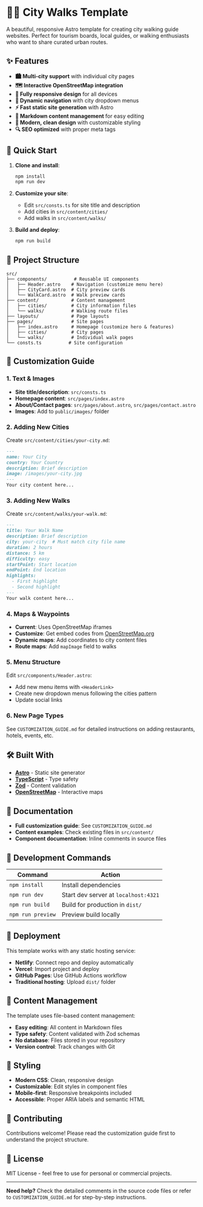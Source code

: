 # 🚶‍♀️ City Walks Template

A beautiful, responsive Astro template for creating city walking guide websites. Perfect for tourism boards, local guides, or walking enthusiasts who want to share curated urban routes.

## ✨ Features

- **🏙️ Multi-city support** with individual city pages
- **🗺️ Interactive OpenStreetMap integration**
- **📱 Fully responsive design** for all devices
- **🧭 Dynamic navigation** with city dropdown menus
- **⚡ Fast static site generation** with Astro
- **📝 Markdown content management** for easy editing
- **🎨 Modern, clean design** with customizable styling
- **🔍 SEO optimized** with proper meta tags

## 🚀 Quick Start

1. **Clone and install**:
   ```bash
   npm install
   npm run dev
   ```

2. **Customize your site**:
   - Edit `src/consts.ts` for site title and description
   - Add cities in `src/content/cities/`
   - Add walks in `src/content/walks/`

3. **Build and deploy**:
   ```bash
   npm run build
   ```

## 📁 Project Structure

```
src/
├── components/          # Reusable UI components
│   ├── Header.astro    # Navigation (customize menu here)
│   ├── CityCard.astro  # City preview cards
│   └── WalkCard.astro  # Walk preview cards
├── content/            # Content management
│   ├── cities/         # City information files
│   └── walks/          # Walking route files
├── layouts/            # Page layouts
├── pages/              # Site pages
│   ├── index.astro     # Homepage (customize hero & features)
│   ├── cities/         # City pages
│   └── walks/          # Individual walk pages
└── consts.ts          # Site configuration
```

## 🎯 Customization Guide

### 1. **Text & Images**
- **Site title/description**: `src/consts.ts`
- **Homepage content**: `src/pages/index.astro`
- **About/Contact pages**: `src/pages/about.astro`, `src/pages/contact.astro`
- **Images**: Add to `public/images/` folder

### 2. **Adding New Cities**
Create `src/content/cities/your-city.md`:
```markdown
---
name: Your City
country: Your Country  
description: Brief description
image: /images/your-city.jpg
---
Your city content here...
```

### 3. **Adding New Walks**
Create `src/content/walks/your-walk.md`:
```markdown
---
title: Your Walk Name
description: Brief description
city: your-city  # Must match city file name
duration: 2 hours
distance: 5 km
difficulty: easy
startPoint: Start location
endPoint: End location
highlights:
  - First highlight
  - Second highlight
---
Your walk content here...
```

### 4. **Maps & Waypoints**
- **Current**: Uses OpenStreetMap iframes
- **Customize**: Get embed codes from [OpenStreetMap.org](https://www.openstreetmap.org/)
- **Dynamic maps**: Add coordinates to city content files
- **Route maps**: Add `mapImage` field to walks

### 5. **Menu Structure**
Edit `src/components/Header.astro`:
- Add new menu items with `<HeaderLink>`
- Create new dropdown menus following the cities pattern
- Update social links

### 6. **New Page Types**
See `CUSTOMIZATION_GUIDE.md` for detailed instructions on adding restaurants, hotels, events, etc.

## 🛠️ Built With

- **[Astro](https://astro.build/)** - Static site generator
- **[TypeScript](https://www.typescriptlang.org/)** - Type safety
- **[Zod](https://zod.dev/)** - Content validation
- **[OpenStreetMap](https://www.openstreetmap.org/)** - Interactive maps

## 📖 Documentation

- **Full customization guide**: See `CUSTOMIZATION_GUIDE.md`
- **Content examples**: Check existing files in `src/content/`
- **Component documentation**: Inline comments in source files

## 🔧 Development Commands

| Command | Action |
|---------|--------|
| `npm install` | Install dependencies |
| `npm run dev` | Start dev server at `localhost:4321` |
| `npm run build` | Build for production in `dist/` |
| `npm run preview` | Preview build locally |

## 🚀 Deployment

This template works with any static hosting service:

- **Netlify**: Connect repo and deploy automatically
- **Vercel**: Import project and deploy
- **GitHub Pages**: Use GitHub Actions workflow
- **Traditional hosting**: Upload `dist/` folder

## 📝 Content Management

The template uses file-based content management:

- **Easy editing**: All content in Markdown files
- **Type safety**: Content validated with Zod schemas
- **No database**: Files stored in your repository
- **Version control**: Track changes with Git

## 🎨 Styling

- **Modern CSS**: Clean, responsive design
- **Customizable**: Edit styles in component files
- **Mobile-first**: Responsive breakpoints included
- **Accessible**: Proper ARIA labels and semantic HTML

## 🤝 Contributing

Contributions welcome! Please read the customization guide first to understand the project structure.

## 📄 License

MIT License - feel free to use for personal or commercial projects.

---

**Need help?** Check the detailed comments in the source code files or refer to `CUSTOMIZATION_GUIDE.md` for step-by-step instructions.